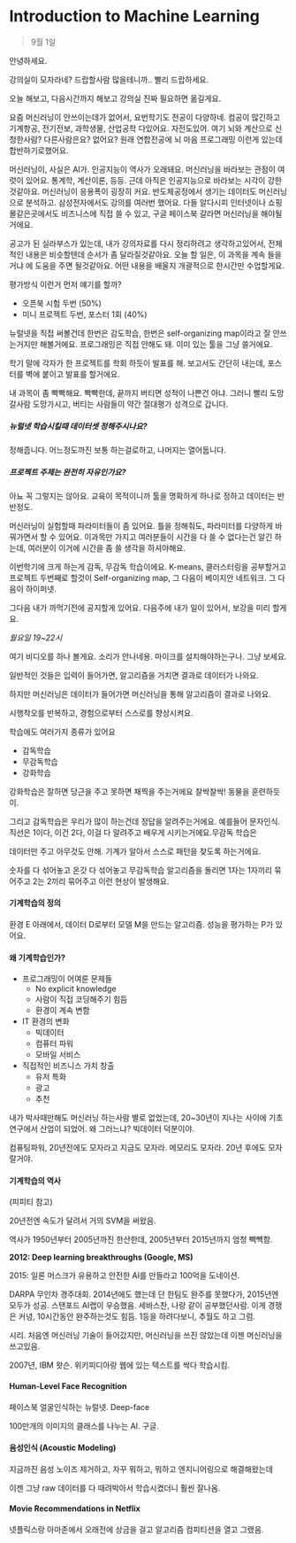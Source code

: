 Introduction to Machine Learning
========

> 9월 1일

안녕하세요.

강의실이 모자라네? 드랍할사람 많을테니까.. 빨리 드랍하세요.

오늘 해보고, 다음시간까지 해보고 강의실 진짜 필요하면 옮길게요.

요즘 머신러닝이 안쓰이는데가 없어서, 요번학기도 전공이 다양하네. 컴공이 많긴하고
기계항공, 전기전보, 과학생물, 산업공학 다있어요. 자전도있어. 여기 뇌와 계산으로
신청한사람? 다른사람은요? 없어요? 원래 연합전공에 뇌 마음 프로그래밍 이런게
있는데 합반하기로했어요.

머신러닝이, 사실은 AI가. 인공지능이 역사가 오래돼요. 머신러닝을 바라보는 관점이
여럿이 있어요. 통계학, 계산이론, 등등. 근데 아직은 인공지능으로 바라보는 시각이
강한것같아요. 머신러닝이 응용폭이 굉장히 커요. 반도체공정에서 생기는 데이터도
머신러닝으로 분석하고. 삼성전자에서도 강의를 여러번 했어요. 다들 알다시피
인터넷이나 쇼핑몰같은곳에서도 비즈니스에 직접 쓸 수 있고, 구글 페이스북 갈라면
머신러닝을 해야될거에요.

공고가 된 실라부스가 있는데, 내가 강의자료를 다시 정리하려고 생각하고있어서,
전체적인 내용은 비슷할텐데 순서가 좀 달라질것같아요. 오늘 할 일은, 이 과목을
계속 들을거냐 에 도움을 주면 될것같아요. 어떤 내용을 배울지 개괄적으로 한시간만
수업할게요.

평가방식 이런거 먼저 얘기를 할까?

* 오픈북 시험 두번 (50%)
* 미니 프로젝트 두번, 포스터 1회 (40%)

뉴럴넷을 직접 써볼건데 한번은 감도학습, 한번은 self-organizing map이라고 잘
안쓰는거지만 해볼거에요. 프로그래밍은 직접 안해도 돼. 이미 있는 툴을 그냥
쓸거에요.

학기 말에 각자가 한 프로젝트를 학회 하듯이 발표를 해. 보고서도 간단히 내는데,
포스터를 벽에 붙이고 발표를 할거에요.

내 과목이 좀 빡빡해요. 빡빡한데, 끝까지 버티면 성적이 나쁜건 아냐. 그러니 빨리
도망갈사람 도망가시고, 버티는 사람들이 약간 절대평가 성격으로 갑니다.

##### 뉴럴넷 학습시킬때 데이터셋 정해주시나요?
정해줍니다. 어느정도까진 보통 하는걸로하고, 나머지는 열어둡니다.

##### 프로젝트 주제는 완전히 자유인가요?
아뇨 꼭 그렇지는 않아요. 교육이 목적이니까 툴을 명확하게 하나로 정하고 데이터는
반반정도.

머신러닝이 실험할때 파라미터들이 좀 있어요. 틀을 정해줘도, 파라미터를 다양하게
바꿔가면서 할 수 있어요. 이과목만 가지고 여러분들이 시간을 다 쓸 수 없다는건
알긴 하는데, 여러분이 이거에 시간을 좀 쓸 생각을 하셔야해요.

이번학기에 크게 하는게 감독, 무감독 학습이에요. K-means, 클러스터링을 공부할거고
프로젝트 두번째로 할것이 Self-organizing map, 그 다음이 베이지안 네트워크. 그
다음이 하이퍼넷.

그다음 내가 까먹기전에 공지할게 있어요. 다음주에 내가 일이 있어서, 보강을 미리
할게요.

*월요일 19~22시*

여기 비디오를 하나 볼게요. 소리가 안나네용. 마이크를 설치해야하는구나. 그냥 보세요.

일반적인 것들은 입력이 들어가면, 알고리즘을 거치면 결과로 데이터가 나와요.

하지만 머신러닝은 데이터가 들어가면 머신러닝을 통해 알고리즘이 결과로 나와요.

시행착오를 반복하고, 경험으로부터 스스로를 향상시켜요.

학습에도 여러가지 종류가 있어요

- 감독학습
- 무감독학습
- 강화학습

강화학습은 잘하면 당근을 주고 못하면 채찍을 주는거에요 찰싹찰싹!  동물을 훈련하듯이.

그리고 감독학습은 우리가 많이 하는건데 정답을 알려주는거에요. 예를들어 문자인식.
직선은 1이다, 이건 2다, 이걸 다 알려주고 배우게 시키는거에요.무감독 학습은

데이터만 주고 아무것도 안해. 기계가 알아서 스스로 패턴을 찾도록 하는거에요.

숫자를 다 섞어놓고 온갓 다 섞어놓고 무감독학습 알고리즘을 돌리면 1자는 1자끼리
묶어주고 2는 2끼리 묶어주고 이런 현상이 발생해요.

#### 기계학습의 정의
환경 E 아래에서, 데이터 D로부터 모델 M을 만드는 알고리즘. 성능을 평가하는 P가
있어요.

#### 왜 기계학습인가?
* 프로그래밍이 어여룬 문제들
  * No explicit knowledge
  * 사람이 직접 코딩해주기 힘듬
  * 환경이 계속 변함
* IT 환경의 변화
  * 빅데이터
  * 컴퓨터 파워
  * 모바일 서비스
* 직접적인 비즈니스 가치 창출
  * 유저 특화
  * 광고
  * 추천

내가 박사때만해도 머신러닝 하는사람 별로 없었는데, 20~30년이 지나는 사이에
기초연구에서 산업이 되었어. 왜 그러느냐? 빅데이터 덕분이야.

컴퓨팅파워, 20년전에도 모자라고 지금도 모자라. 메모리도 모자라. 20년 후에도
모자랄거야.

#### 기계학습의 역사
(피피티 참고)

20년전엔 속도가 달려서 거의 SVM을 써왔음.

역사가 1950년부터 2005년까진 한산한데, 2005년부터 2015년까지 엄청 빽뺵함.

**2012: Deep learning breakthroughs (Google, MS)**

2015: 일론 머스크가 유용하고 안전한 AI를 만들라고 100억을 도네이션.

DARPA 무인차 경주대회. 2014년에도 했는데 단 한팀도 완주를 못했다가, 2015년엔
모두가 성공. 스탠포드 AI랩이 우승했음. 세바스찬, 나랑 같이 공부했던사람.
이게 경쟁은 커녕, 10시간동안 완주하는것도 힘듬.
1등을 하려다보니, 추월도 하고 그럼.

시리. 처음엔 머신러닝 기술이 들어갔지만, 머신러닝을 쓰진 않았는데 이젠
머신러닝을 쓰고있음.

2007년, IBM 왓슨. 위키피디아랑 웹에 있는 텍스트를 싹다 학습시킴.

#### Human-Level Face Recognition
페이스북 얼굴인식하는 뉴럴넷. Deep-face

100만개의 이미지의 클래스를 나누는 AI. 구글.

#### 음성인식 (Acoustic Modeling)
지금까진 음성 노이즈 제거하고, 자꾸 뭐하고, 뭐하고 엔지니어링으로 해결해왔는데

이젠 그냥 raw 데이터를 다 때려박아서 학습시켰더니 훨씬 잘나옴.

#### Movie Recommendations in Netflix
넷플릭스랑 아마존에서 오래전에 상금을 걸고 알고리즘 컴피티션을 열고 그랬음.
